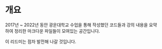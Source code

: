 # 개요
2017년 ~ 2022년 동안 광운대학교 수업을 통해 작성했던 코드들과 강의 내용을 요약하여 정리한 마크다운 파일들이 모여있는 공간입니다.

이 리드미는 점차 발전해 나갈 것입니다.
